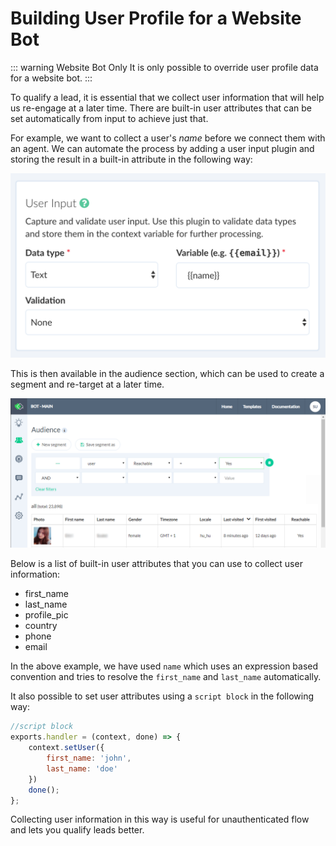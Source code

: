 # Building User Profile for a Website Bot

::: warning Website Bot Only
It is only possible to override user profile data for a website bot. 
:::


To qualify a lead, it is essential that we collect user information that will help us re-engage at a later time. There are built-in user attributes that can be set automatically from input to achieve just that.

For example, we want to collect a user's *name* before we connect them with an agent. We can automate the process by adding a user input plugin and storing the result in a built-in attribute in the following way:

![](./user-input-name.png)

This is then available in the audience section, which can be used to create a segment and re-target at a later time.

![](./audience.png)


Below is a list of built-in user attributes that you can use to collect user information:

* first_name
* last_name
* profile_pic
* country
* phone
* email

In the above example, we have used `name` which uses an expression based convention and tries to resolve the `first_name` and `last_name` automatically.

It also possible to set user attributes using a `script block` in the following way:

```javascript
//script block
exports.handler = (context, done) => {
    context.setUser({
        first_name: 'john',
        last_name: 'doe'
    })
    done();
};

```

Collecting user information in this way is useful for unauthenticated flow and lets you qualify leads better.


